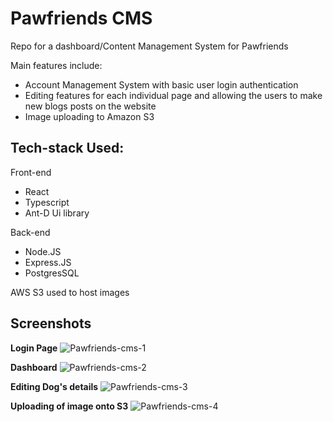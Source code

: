 # Pawfriends CMS

Repo for a dashboard/Content Management System for Pawfriends

Main features include:
- Account Management System with basic user login authentication
- Editing features for each individual page and allowing the users to make new blogs posts on the website
- Image uploading to Amazon S3


## Tech-stack Used:
Front-end
- React
- Typescript
- Ant-D Ui library

Back-end
- Node.JS
- Express.JS
- PostgresSQL

AWS S3 used to host images

## Screenshots
<b>Login Page</b>
![Pawfriends-cms-1](https://user-images.githubusercontent.com/65228562/121208430-a13d2080-c8ac-11eb-88b8-c833c6af5757.png)

<b>Dashboard</b>
![Pawfriends-cms-2](https://user-images.githubusercontent.com/65228562/121208452-a4d0a780-c8ac-11eb-8dbc-7b36d0c6e91d.png)

<b>Editing Dog's details</b>
![Pawfriends-cms-3](https://user-images.githubusercontent.com/65228562/121208460-a7330180-c8ac-11eb-9530-6c01090eb1f8.png)

<b>Uploading of image onto S3</b>
![Pawfriends-cms-4](https://user-images.githubusercontent.com/65228562/121208471-aac68880-c8ac-11eb-9e0f-2590eb4fb15f.png)
 
